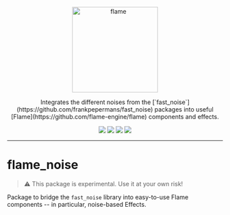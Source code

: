 <!-- markdownlint-disable MD013 -->
<p align="center">
  <a href="https://flame-engine.org">
    <img alt="flame" width="200px" src="https://user-images.githubusercontent.com/6718144/101553774-3bc7b000-39ad-11eb-8a6a-de2daa31bd64.png">
  </a>
</p>

<p align="center">
Integrates the different noises from the [`fast_noise`](https://github.com/frankpepermans/fast_noise) packages into useful [Flame](https://github.com/flame-engine/flame) components and effects.
</p>

<p align="center">
  <a title="Pub" href="https://pub.dev/packages/flame_noise" ><img src="https://img.shields.io/pub/v/flame_noise.svg?style=popout" /></a>
  <a title="Test" href="https://github.com/flame-engine/flame/actions?query=workflow%3Acicd+branch%3Amain"><img src="https://github.com/flame-engine/flame/workflows/cicd/badge.svg?branch=main&event=push"/></a>
  <a title="Discord" href="https://discord.gg/pxrBmy4"><img src="https://img.shields.io/discord/509714518008528896.svg"/></a>
  <a title="Melos" href="https://github.com/invertase/melos"><img src="https://img.shields.io/badge/maintained%20with-melos-f700ff.svg"/></a>
</p>

---
<!-- markdownlint-enable MD013 -->

<!-- markdownlint-disable-next-line MD002 -->

# flame_noise

> :warning: This package is experimental. Use it at your own risk!

Package to bridge the `fast_noise` library into easy-to-use Flame components
 -- in particular, noise-based Effects.
